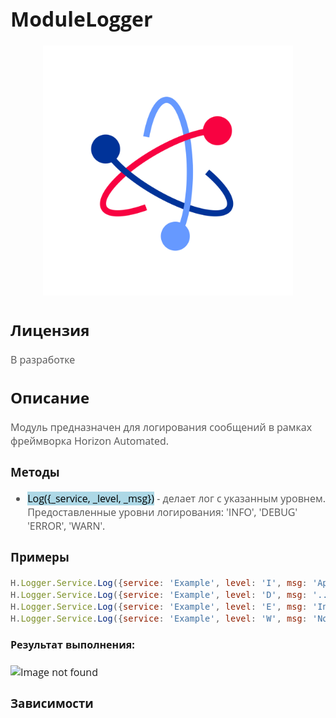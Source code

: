 <div style = "font-family: 'Open Sans', sans-serif; font-size: 16px">

# ModuleLogger

<div style = "color: #555">
    <p align="center">
    <img src="logo.png" width="400" title="hover text">
    </p>
</div>

## Лицензия

<div style = "color: #555">

В разработке
</div>

## Описание
<div style = "color: #555">

Модуль предназначен для логирования сообщений в рамках фреймворка Horizon Automated.

</div>

### Методы
<div style = "color: #555">

- <mark style="background-color: lightblue">Log({_service, _level, _msg})</mark> - делает лог с указанным уровнем. Предоставленные уровни логирования: 'INFO', 'DEBUG' 'ERROR', 'WARN'. 

</div>

### Примеры
<div style = "color: #555">

```js
H.Logger.Service.Log({service: 'Example', level: 'I', msg: 'AppError loaded'});
H.Logger.Service.Log({service: 'Example', level: 'D', msg: '...'});
H.Logger.Service.Log({service: 'Example', level: 'E', msg: 'Invalid argument!'});
H.Logger.Service.Log({service: 'Example', level: 'W', msg: 'No AppError module found'});
```

</div>

#### Результат выполнения:

<div align='left'>
    <img src="" alt="Image not found">
</div>

### Зависимости
<div style = "color: #555">

</div>

</div>